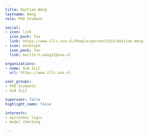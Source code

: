 ```yaml
---
title: Haitian Wang
lastname: Wang
role: PhD Student

social:
- icon: link
  icon_pack: fas
  link: https://www.illc.uva.nl/People/person/5333/Haitian-Wang
- icon: envelope
  icon_pack: fas
  link: mailto:h.wang12@uva.nl

organizations:
- name: UvA ILLC
  url: https://www.illc.uva.nl

user_groups:
- PhD Students
- UvA ILLC

superuser: false 
highlight_name: false

interests:
- epistemic logic
- model checking

---
```

